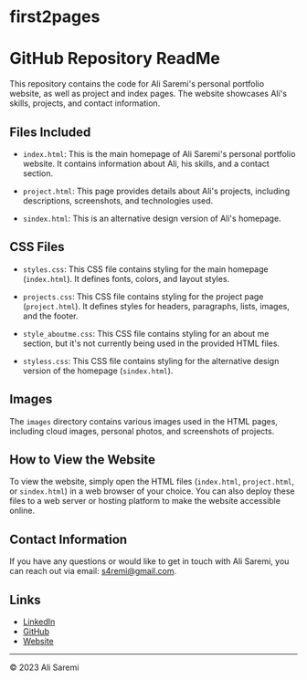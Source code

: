 # first2pages
# GitHub Repository ReadMe

This repository contains the code for Ali Saremi's personal portfolio website, as well as project and index pages. The website showcases Ali's skills, projects, and contact information.

## Files Included

- `index.html`: This is the main homepage of Ali Saremi's personal portfolio website. It contains information about Ali, his skills, and a contact section.

- `project.html`: This page provides details about Ali's projects, including descriptions, screenshots, and technologies used.

- `sindex.html`: This is an alternative design version of Ali's homepage.

## CSS Files

- `styles.css`: This CSS file contains styling for the main homepage (`index.html`). It defines fonts, colors, and layout styles.

- `projects.css`: This CSS file contains styling for the project page (`project.html`). It defines styles for headers, paragraphs, lists, images, and the footer.

- `style_aboutme.css`: This CSS file contains styling for an about me section, but it's not currently being used in the provided HTML files.

- `styless.css`: This CSS file contains styling for the alternative design version of the homepage (`sindex.html`).

## Images

The `images` directory contains various images used in the HTML pages, including cloud images, personal photos, and screenshots of projects.

## How to View the Website

To view the website, simply open the HTML files (`index.html`, `project.html`, or `sindex.html`) in a web browser of your choice. You can also deploy these files to a web server or hosting platform to make the website accessible online.

## Contact Information

If you have any questions or would like to get in touch with Ali Saremi, you can reach out via email: [s4remi@gmail.com](mailto:s4remi@gmail.com).

## Links

- [LinkedIn](https://www.linkedin.com/in/s4remi/)
- [GitHub](https://github.com/s4remi)
- [Website](https://s4remi.github.io/first2pages/)

---

&copy; 2023 Ali Saremi
